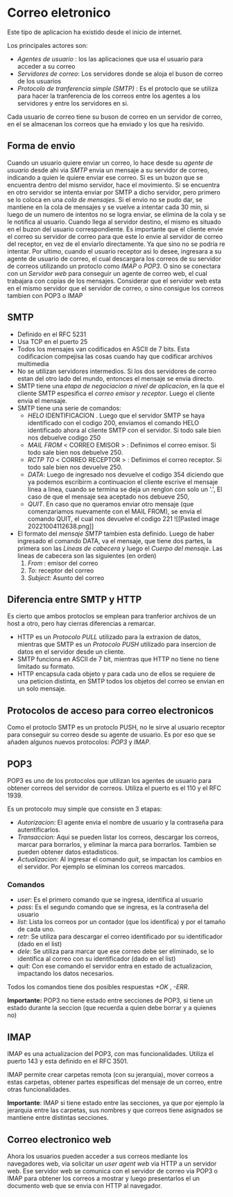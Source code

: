 # Correo eletronico 

Este tipo de aplicacion ha existido desde el inicio de internet. 

Los principales actores son:
- *Agentes de usuario* : los las aplicaciones que usa el usuario para acceder a su correo
- *Servidores de correo*: Los servidores donde se aloja el buson de correo de los usuarios
- *Protocolo de tranferencia simple (SMTP)* : Es el protoclo que se utiliza para hacer la tranferencia de los correos entre los agentes a los servidores y entre los servidores en si. 

Cada usuario de correo tiene su buson de correo en un servidor de correo, en el se almacenan los correos que ha enviado y los que ha resivido.

## Forma de envio
Cuando un usuario quiere enviar un correo, lo hace desde su *agente de usuario* desde ahi via *SMTP* envia un mensaje a su servidor de correo, indicando a quien le quiere enviar ese correo. Si es un buzon que se encuentra dentro del mismo servidor, hace el movimiento. Si se encuentra en otro servidor se intenta enviar por SMTP a dicho servidor, pero primero se lo coloca en una *cola de mensajes*. Si el envio no se pudo dar, se mantiene en la  cola de mensajes y se vuelve a intentar cada 30 min, si luego de un numero de intentos no se logra enviar, se elimina de la cola y se le notifica al usuario.  Cuando llega al servidor destino, el mismo es situado en el buzon del usuario correspondiente. 
Es importante que el cliente envie el correo su servidor de correo para que este lo envie al servidor de correo del receptor, en vez de el enviarlo directamente. Ya que sino no se podria re intentar.
Por ultimo, cuando el usuario receptor asi lo desee, ingresara a su agente de usuario de correo, el cual descargara los correos de su servidor de correos utilizando un protoclo como *IMAP* o *POP3*. O sino se conectara con un *Servidor web* para conseguir un agente de correo web, el cual trabajara con copias de los mensajes. Considerar que el servidor web esta en el mismo servidor que el servidor de correo, o sino consigue los correos tambien con POP3 o IMAP

## SMTP
- Definido en el RFC 5231 
- Usa TCP en el puerto 25
- Todos los mensajes van codificados en ASCII de 7 bits. Esta codificacion compejisa las cosas cuando hay que codificar archivos multimedia
- No se utilizan servidores intermedios. Si los dos servidores de correo estan del otro lado del mundo, entonces el mensaje se envia directo.
- SMTP tiene una *etapa de negociacion a nivel de aplicacion*, en la que el cliente SMTP espesifica  el *correo emisor y receptor*. Luego el cliente envia el mensaje. 
- SMTP tiene una serie de comandos:
	- *HELO* IDENTIFICACION . Luego que el servidor SMTP se haya identificado con el codigo 200, enviamos el comando HELO identificado ahora al cliente SMTP con el servidor. Si todo sale bien nos debuelve codigo 250
	- *MAIL FROM* < CORREO EMISOR >  :  Definimos el correo emisor. Si todo sale bien nos debuelve 250.
	- *RCTP TO* < CORREO RECEPTOR > : Definimos el correo receptor. Si todo sale bien nos devuelve 250. 
	- *DATA*: Luego de ingresado nos devuelve el codigo 354 diciendo que ya podemos escribirm a continuacion el cliente escrive el mensaje linea a linea, cuando se termina se deja un renglon con solo un '.', El caso de que el mensaje sea aceptado nos debueve 250, 
	- *QUIT*. En caso que no queramos enviar otro mensaje (que comenzariamos nuevamente con el MAIL FROM), se envia el comando QUIT, el cual nos devuelve el codigo 221 
![[Pasted image 20221004112638.png]]
- El formato del *mensaje SMTP* tambien esta definido. Luego de haber ingresado el comando DATA, va el mensaje, que tiene dos partes, la primera son las *Lineas de cabecera* y luego el *Cuerpo del mensaje*.
  Las lineas de cabecera son las siguientes (en orden)
  1. *From* : emisor del correo
  2. *To*: receptor del correo
  3. *Subject*: Asunto del correo

## Diferencia entre SMTP y HTTP
Es cierto que ambos protoclos se emplean para tranferior archivos de un host a otro, pero hay cierras diferencias a remarcar. 
- HTTP es un *Protocolo PULL* utilizado para la extraxion de datos, mientras que SMTP es un *Protocolo PUSH* utilizado para insercion de datos en el servidor desde un cliente. 
- SMTP funciona en ASCII de 7 bit, mientras que HTTP no tiene no tiene limitado su formato. 
- HTTP encapsula cada objeto y para cada uno de ellos se requiere de una peticion distinta, en SMTP todos los objetos del correo se envian en un solo mensaje. 

## Protocolos de acceso para correo electronicos
Como el protoclo SMTP es un protoclo PUSH, no le sirve al usuario receptor para conseguir su correo desde su agente de usuario. Es por eso que se añaden algunos nuevos protocolos: *POP3* y *IMAP*. 

## POP3
   
POP3 es uno de los protocolos que utilizan los agentes de usuario para obtener correos del servidor de correos. 
Utiliza el puerto es el 110 y el RFC 1939. 

Es un protocolo muy simple que consiste en 3 etapas:
- *Autorizacion*: El agente envia el nombre de usuario y la contraseña para autentificarlos.
- *Transaccion:*  Aqui se pueden listar los correos, descargar los correos, marcar para borrarlos, y eliminar la marca para borrarlos. Tambien se pueden obtener datos estadisticos. 
- *Actualizacion:* Al ingresar el comando *quit*, se impactan los cambios en el servidor. Por ejemplo se eliminan los correos marcados. 


### Comandos
- *user*: Es el primero comando que se ingresa, identifica al usuario
- *pass*: Es el segundo comando que se ingresa, es la contraseña del usuario
- *list*: Lista los correos por un contador (que los identifica) y por el tamaño de cada uno.
- *retr*: Se utiliza para descargar el correo identificado por su identificador (dado en el list)
- *dele*: Se utiliza para marcar que ese correo debe ser eliminado, se lo identifica al correo con su identificador (dado en el list)
- *quit*: Con ese comando el servidor entra en estado de actualizacion, impactando los datos necesarios.

Todos los comandos tiene dos posibles respuestas *+OK* , *-ERR*. 

**Importante:** POP3 no tiene estado entre secciones de POP3, si tiene un estado durante la seccion (que recuerda a quien debe borrar y a quienes no)

## IMAP
IMAP es una actualizacion del POP3, con mas funcionalidades. 
Utiliza el puerto 143 y esta definido en el RFC 3501.

IMAP permite crear carpetas remota (con su jerarquia), mover correos a estas carpetas, obtener partes espesificas del mensaje de un correo, entre otras funcionalidades. 

**Importante**: IMAP si tiene estado entre las secciones, ya que por ejemplo la jerarquia entre las carpetas, sus nombres y que correos tiene asignados se mantiene entre distintas secciones. 

## Correo electronico web
Ahora los usuarios pueden acceder a sus correos mediante los navegadores web, via solicitar un *user agent web* via HTTP a un servidor web. Ese servidor web se comunica con el servidor de correo via POP3 o IMAP para obtener los correos a mostrar y luego presentarlos el un documento web que se envia con HTTP al navegador. 





